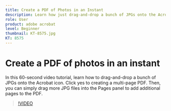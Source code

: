 ```yaml
---
title: Create a PDF of Photos in an Instant
description: Learn how just drag-and-drop a bunch of JPGs onto the Acrobat icon to create a PDF
role: User
product: adobe acrobat
level: Beginner
thumbnail: KT-8575.jpg
KT: 8575
---
```

# Create a PDF of photos in an instant

In this 60-second video tutorial, learn how to drag-and-drop a bunch of JPGs onto the Acrobat icon. Click yes to creating a multi-page PDF. Then, you can simply drag more JPG files into the Pages panel to add additional pages to the PDF.

>[!VIDEO](https://video.tv.adobe.com/v/336365?hidetitle=true)